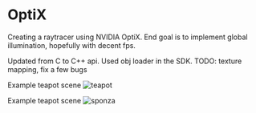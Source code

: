 # OptiX

Creating a raytracer using NVIDIA OptiX.  End goal is to implement global illumination, hopefully with decent fps.

Updated from C to C++ api.  Used obj loader in the SDK.
TODO: texture mapping, fix a few bugs

Example teapot scene
![teapot](https://raw.github.com/jkevin1/OptiX/master/teapot.png)

Example teapot scene
![sponza](https://raw.github.com/jkevin1/OptiX/master/sponza.png)
